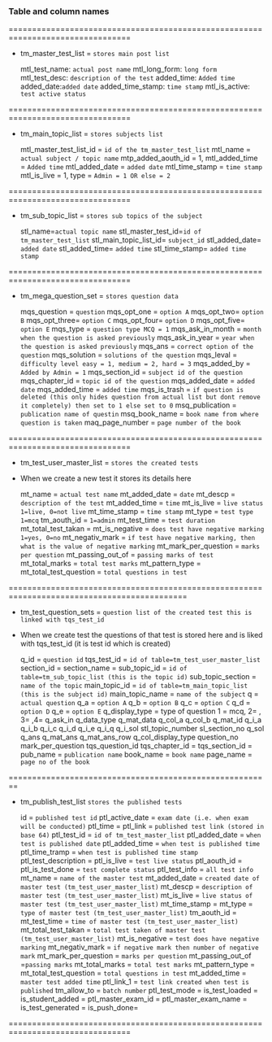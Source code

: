 ### Table and column names

================================================================================

- tm_master_test_list = `stores main post list`

  mtl_test_name: `actual post name`
  mtl_long_form: `long form `
  mtl_test_desc: `description of the test`
  added_time: `Added time`
  added_date:`added date`
  added_time_stamp: `time stamp`
  mtl_is_active: `test active status`

================================================================================

- tm_main_topic_list = `stores subjects list`

  mtl_master_test_list_id = `id of the tm_master_test_list`
  mtl_name = `actual subject / topic name`
  mtp_added_aouth_id = 1,
  mtl_added_time = `Added time`
  mtl_added_date = `added date`
  mtl_time_stamp = `time stamp`
  mtl_is_live = 1,
  type = `Admin = 1 OR else = 2`

================================================================================

- tm_sub_topic_list = `stores sub topics of the subject`

  stl_name=`actual topic name`
  stl_master_test_id=`id of tm_master_test_list`
  stl_main_topic_list_id= `subject_id`
  stl_added_date= `added date`
  stl_added_time= `added time`
  stl_time_stamp= `added time stamp`

================================================================================

- tm_mega_question_set = `stores question data`

  mqs_question = `question`
  mqs_opt_one = `option A`
  mqs_opt_two= `option B`
  mqs_opt_three= `option C`
  mqs_opt_four= `option D`
  mqs_opt_five= `option E`
  mqs_type = `question type MCQ = 1`
  mqs_ask_in_month = `month when the question is asked previously`
  mqs_ask_in_year = `year when the question is asked previously`
  mqs_ans = `correct option of the question`
  mqs_solution = `solutions of the question`
  mqs_leval = `difficulty level easy = 1, medium = 2, hard = 3`
  mqs_added_by = `Added by Admin = 1`
  mqs_section_id = `subject id of the question`
  mqs_chapter_id = `topic id of the question`
  mqs_added_date = `added date`
  mqs_added_time = `added time`
  mqs_is_trash = `if question is deleted (this only hides question from actual list but dont remove it completely) then set to 1 else set to 0`
  msq_publication = `publication name of questin`
  msq_book_name = `book name from where question is taken`
  maq_page_number = `page number of the book`

================================================================================

- tm_test_user_master_list = `stores the created tests`
- When we create a new test it stores its details here

  mt_name = `actual test name`
  mt_added_date = `date`
  mt_descp = `description of the test`
  mt_added_time = `time`
  mt_is_live = `live status 1=live, 0=not live`
  mt_time_stamp = `time stamp`
  mt_type = `test type 1=mcq`
  tm_aouth_id = `1=admin`
  mt_test_time = `test duration`
  mt_total_test_takan =
  mt_is_negative = `does test have negative marking 1=yes, 0=no`
  mt_negativ_mark = `if test have negative marking, then what is the value of negative marking`
  mt_mark_per_question = `marks per question`
  mt_passing_out_of = `passing marks of test`
  mt_total_marks = `total test marks`
  mt_pattern_type =
  mt_total_test_question = `total questions in test`

============================================================================================

- tm_test_question_sets = `question list of the created test this is linked with tqs_test_id`

- When we create test the questions of that test is stored here and is liked with tqs_test_id (it is test id which is created)

  q_id = `question id`
  tqs_test_id = `id of table=tm_test_user_master_list`
  section_id =
  section_name =
  sub_topic_id = `id of table=tm_sub_topic_list (this is the topic id)`
  sub_topic_section = `name of the topic`
  main_topic_id = `id of table=tm_main_topic_list (this is the subject id)`
  main_topic_name = `name of the subject`
  q = `actual question`
  q_a = `option A`
  q_b = `option B`
  q_c = `option C`
  q_d = `option D`
  q_e = `option E`
  q_display_type = type of question 1 = mcq, 2= , 3= ,4=
  q_ask_in
  q_data_type
  q_mat_data
  q_col_a
  q_col_b
  q_mat_id
  q_i_a
  q_i_b
  q_i_c
  q_i_d
  q_i_e
  q_i_q
  q_i_sol
  stl_topic_number
  sl_section_no
  q_sol
  q_ans
  q_mat_ans
  q_mat_ans_row
  q_col_display_type
  question_no
  mark_per_question
  tqs_question_id
  tqs_chapter_id =
  tqs_section_id =
  pub_name = `publication name`
  book_name = `book name`
  page_name = `page no of the book`

========================================================

- tm_publish_test_list `stores the published tests`

  id = `published test id`
  ptl_active_date = `exam date (i.e. when exam will be conducted)`
  ptl_time =
  ptl_link = `published test link (stored in base 64)`
  ptl_test_id = `id of tm_test_master_list`
  ptl_added_date = `when test is published date`
  ptl_added_time = `when test is published time`
  ptl_time_tramp = `when test is published time stamp`
  ptl_test_description =
  ptl_is_live = `test live status`
  ptl_aouth_id =
  ptl_is_test_done = `test complete status`
  ptl_test_info = `all test info`
  mt_name = `name of the master test`
  mt_added_date = `created date of master test (tm_test_user_master_list)`
  mt_descp = `description of master test (tm_test_user_master_list)`
  mt_is_live = `live status of master test (tm_test_user_master_list)`
  mt_time_stamp =
  mt_type = `type of master test (tm_test_user_master_list)`
  tm_aouth_id =
  mt_test_time = `time of master test (tm_test_user_master_list)`
  mt_total_test_takan = `total test taken of master test (tm_test_user_master_list)`
  mt_is_negative = `test does have negative marking`
  mt_negativ_mark = `if negative mark then number of negative mark`
  mt_mark_per_question = `marks per question`
  mt_passing_out_of =`passing marks`
  mt_total_marks = `total test marks`
  mt_pattern_type =
  mt_total_test_question = `total questions in test`
  mt_added_time = `master test added time`
  ptl_link_1 = `test link created when test is published`
  tm_allow_to = `batch number`
  ptl_test_mode =
  is_test_loaded =
  is_student_added =
  ptl_master_exam_id =
  ptl_master_exam_name =
  is_test_generated =
  is_push_done=

================================================================================
